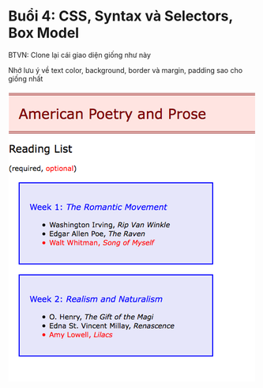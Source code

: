 # Buổi 4: CSS, Syntax và Selectors, Box Model

BTVN: Clone lại cái giao diện giống như này

Nhớ lưu ý về text color, background, border và margin, padding sao cho giống nhất

![Untitled](Buo%CC%82%CC%89i%204%20CSS,%20Syntax%20va%CC%80%20Selectors,%20Box%20Model%2043ad0403a2244b0e87f866bd12af9763/Untitled.png)
